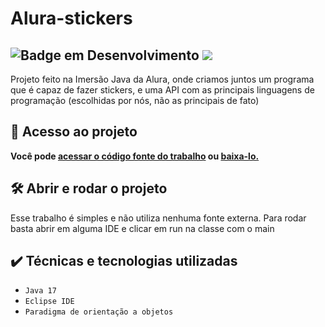 # Alura-stickers
## ![Badge em Desenvolvimento](http://img.shields.io/static/v1?label=STATUS&message=FINALZADO&color=red&style=for-the-badge) <img src="http://img.shields.io/static/v1?label=Java&message=17&color=blue&style=for-the-badge&logo=openjdk"/>
Projeto feito na Imersão Java da Alura, onde criamos juntos um programa que é capaz de fazer stickers, e uma API com as principais linguagens de programação (escolhidas por nós, não as principais de fato)

## 📁 Acesso ao projeto

**Você pode [acessar o código fonte do trabalho](https://github.com/gustavofalconi/TrabalhoJava/tree/main) ou [baixa-lo.](https://github.com/gustavofalconi/TrabalhoJava/archive/refs/heads/main.zip)**

## 🛠️ Abrir e rodar o projeto

Esse trabalho é simples e não utiliza nenhuma fonte externa. Para rodar basta abrir em alguma IDE e clicar em run na classe com o main

## ✔️ Técnicas e tecnologias utilizadas

- ``Java 17``
- ``Eclipse IDE``
- ``Paradigma de orientação a objetos``
